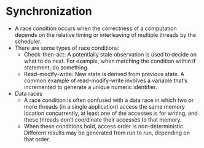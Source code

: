 # Synchronization

* A race condition occurs when the correctness of a computation depends on the
relative timing or interleaving of multiple threads by the scheduler.
* There are some types of race conditions:
    * Check-then-act: A potentially stale observation is used to decide on what to do next.
    For example, when matching the condition within if statement, do something.
    * Read-modify-write: New state is derived from previous state. A common example
    of read-modify-write involves a variable that’s incremented to generate a unique numeric identifier.
* Data races
    * A race condition is often confused with a data race in which two or more threads (in a
      single application) access the same memory location concurrently, at least one of the
      accesses is for writing, and these threads don’t coordinate their accesses to that memory.
    * When these conditions hold, access order is non-deterministic. Different results may be
      generated from run to run, depending on that order.
